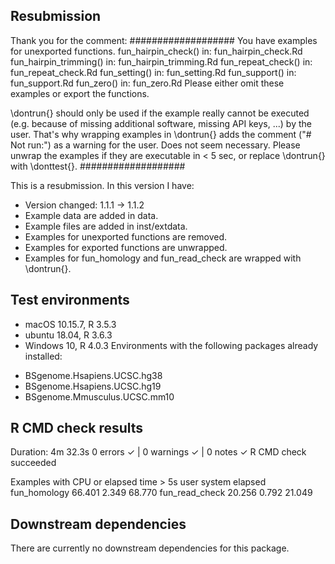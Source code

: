 ## Resubmission
Thank you for the comment:
###################
You have examples for unexported functions.
  fun_hairpin_check() in:
     fun_hairpin_check.Rd
  fun_hairpin_trimming() in:
     fun_hairpin_trimming.Rd
  fun_repeat_check() in:
     fun_repeat_check.Rd
  fun_setting() in:
     fun_setting.Rd
  fun_support() in:
     fun_support.Rd
  fun_zero() in:
     fun_zero.Rd
Please either omit these examples or export the functions.

\dontrun{} should only be used if the example really cannot be executed
(e.g. because of missing additional software, missing API keys, ...)
by the user. That's why wrapping examples in \dontrun{} adds the comment 
("# Not run:") as a warning for the user.
Does not seem necessary.
Please unwrap the examples if they are executable in < 5 sec,
or replace \dontrun{} with \donttest{}.
###################

This is a resubmission. In this version I have:  
* Version changed: 1.1.1 -> 1.1.2
* Example data are added in data.
* Example files are added in inst/extdata.
* Examples for unexported functions are removed.
* Examples for exported functions are unwrapped.
* Examples for fun_homology and fun_read_check are wrapped with \dontrun{}.

## Test environments
* macOS 10.15.7, R 3.5.3
* ubuntu 18.04, R 3.6.3
* Windows 10, R 4.0.3
Environments with the following packages already installed:
- BSgenome.Hsapiens.UCSC.hg38  
- BSgenome.Hsapiens.UCSC.hg19  
- BSgenome.Mmusculus.UCSC.mm10  

## R CMD check results
Duration: 4m 32.3s
0 errors ✓ | 0 warnings ✓ | 0 notes ✓
R CMD check succeeded  

Examples with CPU or elapsed time > 5s
                user system elapsed
fun_homology   66.401  2.349  68.770
fun_read_check 20.256  0.792  21.049
  
## Downstream dependencies
There are currently no downstream dependencies for this package.
